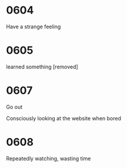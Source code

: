 # 0604

Have a strange feeling

# 0605

learned something [removed]

# 0607

Go out

Consciously looking at the website when bored

# 0608

Repeatedly watching, wasting time



